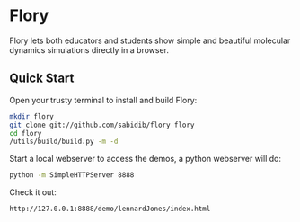 Flory
====
Flory lets both educators and students show simple and beautiful molecular dynamics simulations directly in a browser.

Quick Start
------------
Open your trusty terminal to install and build Flory:
```sh
mkdir flory
git clone git://github.com/sabidib/flory flory
cd flory
/utils/build/build.py -m -d
```
Start a local webserver to access the demos, a python webserver will do:
```sh
python -m SimpleHTTPServer 8888
```
Check it out:
```
http://127.0.0.1:8888/demo/lennardJones/index.html
```

